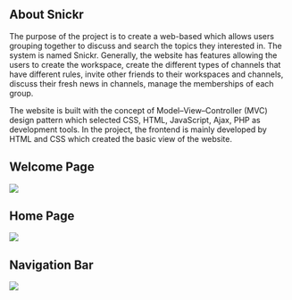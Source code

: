 ## About Snickr

The purpose of the project is to create a web-based which allows users grouping together to discuss and search the topics they interested in. The system is named Snickr. Generally, the website has features allowing the users to create the workspace, create the different types of channels that have different rules, invite other friends to their workspaces and channels, discuss their fresh news in channels, manage the memberships of each group.

The website is built with the concept of Model–View–Controller (MVC) design pattern which selected CSS, HTML, JavaScript, Ajax, PHP as development tools. In the project, the frontend is mainly developed by HTML and CSS which created the basic view of the website.


## Welcome Page
<p><img src="https://salakri.s3.amazonaws.com/Snickr_welcomepage.png"></p>


## Home Page
<p><img src="https://salakri.s3.amazonaws.com/Snickr_homepage.png"></p>


## Navigation Bar
<p><img src="https://salakri.s3.amazonaws.com/Snickr_NavigationBar.png"></p>
